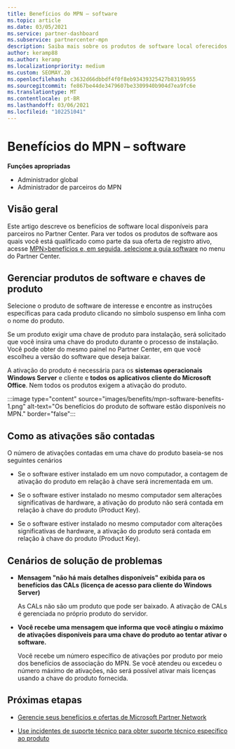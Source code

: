 ```yaml
---
title: Benefícios do MPN – software
ms.topic: article
ms.date: 03/05/2021
ms.service: partner-dashboard
ms.subservice: partnercenter-mpn
description: Saiba mais sobre os produtos de software local oferecidos como benefícios de Microsoft Partner Network (MPN)
author: keramp88
ms.author: keramp
ms.localizationpriority: medium
ms.custom: SEOMAY.20
ms.openlocfilehash: c3632d66dbbdf4f0f8eb93439325427b8319b955
ms.sourcegitcommit: fe867be44de3479607be3309940b904d7ea9fc6e
ms.translationtype: MT
ms.contentlocale: pt-BR
ms.lasthandoff: 03/06/2021
ms.locfileid: "102251041"
---
```

# <a name="mpn-benefits---software"></a>Benefícios do MPN – software

**Funções apropriadas**

- Administrador global
- Administrador de parceiros do MPN

## <a name="overview"></a>Visão geral

Este artigo descreve os benefícios de software local disponíveis para parceiros no Partner Center. Para ver todos os produtos de software aos quais você está qualificado como parte da sua oferta de registro ativo, acesse  [MPN>benefícios e, em seguida, selecione a guia software](https://partner.microsoft.com/dashboard/mpn/membership/benefits/software) no menu do Partner Center.  

## <a name="manage-software-products-and-product-keys"></a>Gerenciar produtos de software e chaves de produto

Selecione o produto de software de interesse e encontre as instruções específicas para cada produto clicando no símbolo suspenso em linha com o nome do produto.

Se um produto exigir uma chave de produto para instalação, será solicitado que você insira uma chave do produto durante o processo de instalação. Você pode obter do mesmo painel no Partner Center, em que você escolheu a versão do software que deseja baixar.

A ativação do produto é necessária para os **sistemas operacionais** **Windows Server** e cliente e **todos os aplicativos cliente do Microsoft Office**. Nem todos os produtos exigem a ativação do produto.

:::image type="content" source="images/benefits/mpn-software-benefits-1.png" alt-text="Os benefícios do produto de software estão disponíveis no MPN." border="false":::

## <a name="how-activations-are-counted"></a>Como as ativações são contadas

O número de ativações contadas em uma chave do produto baseia-se nos seguintes cenários

- Se o software estiver instalado em um novo computador, a contagem de ativação do produto em relação à chave será incrementada em um.
 
- Se o software estiver instalado no mesmo computador sem alterações significativas de hardware, a ativação do produto não será contada em relação à chave do produto (Product Key).

- Se o software estiver instalado no mesmo computador com alterações significativas de hardware, a ativação do produto será contada em relação à chave do produto (Product Key).

## <a name="troubleshooting-scenarios"></a>Cenários de solução de problemas

- **Mensagem "não há mais detalhes disponíveis" exibida para os benefícios das CALs (licença de acesso para cliente do Windows Server)**

    As CALs não são um produto que pode ser baixado. A ativação de CALs é gerenciada no próprio produto do servidor.

- **Você recebe uma mensagem que informa que você atingiu o máximo de ativações disponíveis para uma chave do produto ao tentar ativar o software.**

    Você recebe um número específico de ativações por produto por meio dos benefícios de associação do MPN. Se você atendeu ou excedeu o número máximo de ativações, não será possível ativar mais licenças usando a chave do produto fornecida.


 ## <a name="next-steps"></a>Próximas etapas

- [Gerencie seus benefícios e ofertas de Microsoft Partner Network](manage-your-partner-network-benefits.md)

- [Use incidentes de suporte técnico para obter suporte técnico específico ao produto](mpn-benefits-technical-support.md)



